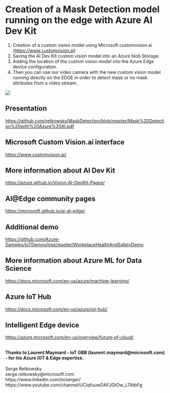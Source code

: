 
# Creation of a Mask Detection model running on the edge with Azure AI Dev Kit

1. Creation of a custom vision model using Microsoft customvision.ai (https://www.customvision.ai)
2. Saving the AI Dev Kit custom vision model into an Azure blob Storage.
3. Adding the location of the custom vision model into the Azure Edge device configuration.
4. Then you can use our video camera with the new custom vision model running directly on the EDGE in order to detect mask or no mask attributes from a video stream.

<img src="https://github.com/retkowsky/images/blob/master/MaskDetectionLogo.jpg?raw=true">

## Presentation
https://github.com/retkowsky/MaskDetection/blob/master/Mask%20Detection%20with%20Azure%20AI.pdf

## Microsoft Custom Vision.ai interface
https://www.customvision.ai/

## More information about AI Dev Kit
https://azure.github.io/Vision-AI-DevKit-Pages/

## AI@Edge community pages
https://microsoft.github.io/ai-at-edge/

## Additional demo
https://github.com/Azure-Samples/IoTDemos/tree/master/WorkplaceHealthAndSafetyDemo

## More information about Azure ML for Data Science
https://docs.microsoft.com/en-us/azure/machine-learning/

## Azure IoT Hub
https://docs.microsoft.com/en-us/azure/iot-hub/

## Intelligent Edge device
https://azure.microsoft.com/en-us/overview/future-of-cloud/

<br>
<b>Thanks to Laurent Maymard - IoT GBB (laurent.maymard@microsoft.com) - for his Azure IOT & Edge expertise.</b>
<br>
<br>
Serge Retkowsky <br>
serge.retkowsky@microsoft.com<br>
https://www.linkedin.com/in/serger/<br>
https://www.youtube.com/channel/UCiqfuuwDAFJGtOw_LTAtbFg<br>

